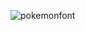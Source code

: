 ![pokemonfont](https://user-images.githubusercontent.com/78813984/197360223-dea6ccba-30d9-4251-acae-b210f3a19019.png)
